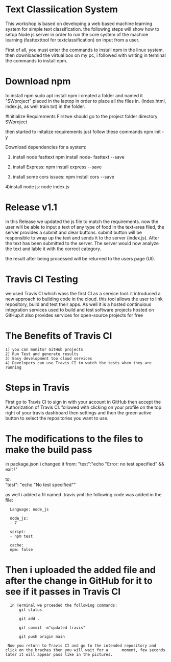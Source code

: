 # Text Classiication System 
This workshop is based on developing a web based machine learning system for simple text classification. the following steps will show how to setup Node js server in order to run the core system of the machine learning (fasttexttool for textclassification) on input from a user. 

First of all, you must enter the commands to install npm in the linux system. then downloaded the virtual box on my pc, i followed with writing in terminal the commands to install npm.

# Download npm 
to install npm 
  sudo apt install npm
i created a folder and named it "SWproject" placed in the laptop in order to place all the files in. (index.html, index.js, as well train.txt) in the folder.

#Initialize Requirements 
Firstwe should go to the project folder directory 
  SWproject 

then started to initalize requirements just follow these commands
  npm init -y

Download dependencies for a system:
  1) install node fasttext
        npm install node- fasttext --save
  
  2) install Express:
        npm install express --save
  
  3) install some cors issues:
        npm  install cors --save
        
  4)install node js:
         node index.js
         
# Release v1.1

in this Release we updated the js file to match the requirements. now the user will be able to input a text of any type of food in the text-area filed, the server provides a submit and clear buttons. submit button will be responsible to wrap up the text and sends it to the server (index.js). After the text has been submitted to the server. The server would now analyze the text and lable it with the correct category.

the result after being processed will be returned to the users page (UI).

# Travis CI Testing 

we used Travis CI which wass the first CI as a service tool. it introduced a new approach to building code in the cloud. this tool allows the user to link repository, build and test their apps. As well it is a hosted continuious integration services used to build and test software projects hosted on GitHup.it also provides services for open-source projects for free 
   # The Benefits of Travis CI 
    1) you can monitor GitHub projects
    2) Run Test and generate results
    3) Easy development too cloud services 
    4) Developers can use Travis CI to watch the tests when they are running
    
   # Steps in Travis
   
   First go to Travis CI to sign in with your account in GitHub then accept the Authorization of Travis CI. followed    with clicking on your profile on the top right of your travis dashboard then settings and then the green active      button to select the repositories you want to use.
   
   # The modifications to the files to make the build pass
   
   in package.json i changed it from:
      "test":"echo \"Error: no test specified\" && exit !"
   
   to:  
      "test": "echo \"No test specified\""
      
   as well i added a fil named .travis.yml the following code was added in the file:
      
      Language: node_js

      node_js:
      - 7

      script:
      - npm test

      cache:
      npm: false
      
      
  # Then i uploaded the added file and after the change in GitHub for it to see if it passes in Travis CI
      In Terminal we prceeded the following commands:
          git status
          
          git add . 
          
          git commit -m"updated travis" 
          
          git push origin main
          
     Now you return to Travis CI and go to the intended repository and click on the braches then you will wait for a      moment, few seconds later it will appear pass like in the pictures.
     

    
      
   


  
